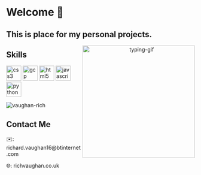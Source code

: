 # Welcome 👋
## This is place for my personal projects.
<p align="center"> <img align="right" src="https://media.giphy.com/media/ule4vhcY1xEKQ/giphy.gif" height="300" width="auto" alt="typing-gif" /> </p>
<!--<p align="left"> <img src="https://komarev.com/ghpvc/?username=vaughan-rich" alt="vaughan-rich" /> </p>-->

## Skills
<p align="left"><img src="https://devicons.github.io/devicon/devicon.git/icons/css3/css3-original-wordmark.svg" alt="css3" width="40" height="40"/> <img src="https://www.vectorlogo.zone/logos/google_cloud/google_cloud-icon.svg" alt="gcp" width="40" height="40"/> <img src="https://devicons.github.io/devicon/devicon.git/icons/html5/html5-original-wordmark.svg" alt="html5" width="40" height="40"/> <img src="https://devicons.github.io/devicon/devicon.git/icons/javascript/javascript-original.svg" alt="javascript" width="40" height="40"/> 
<img src="https://devicons.github.io/devicon/devicon.git/icons/python/python-original.svg" alt="python" width="40" height="40"/></p><p><img src="https://github-readme-stats.vercel.app/api/top-langs/?username=vaughan-rich&layout=compact&hide=html" alt="vaughan-rich" /></p>

## Contact Me
<p align:"left">✉️: richard.vaughan16@btinternet.com</p>
<p align:"left">🌐: richvaughan.co.uk</p>
